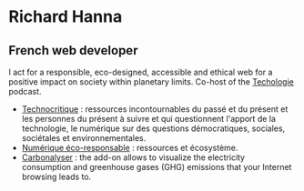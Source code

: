 # Richard Hanna

## French web developer

I act for a responsible, eco-designed, accessible and ethical web for a positive impact on society within planetary limits. Co-host of the [Techologie](https://techologie.net/) podcast.

* [Technocritique](https://github.com/supertanuki/technocritique) : ressources incontournables du passé et du présent et les personnes du présent à suivre et qui questionnent l'apport de la technologie, le numérique sur des questions démocratiques, sociales, sociétales et environnementales.
* [Numérique éco-responsable](https://github.com/supertanuki/numeriqueEcoResponsable) : ressources et écosystème.
* [Carbonalyser](https://github.com/carbonalyser/Carbonalyser) : the add-on allows to visualize the electricity consumption and greenhouse gases (GHG) emissions that your Internet browsing leads to.
